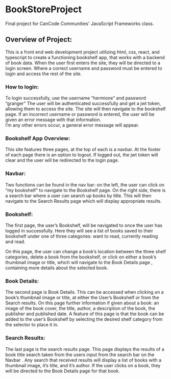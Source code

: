 # BookStoreProject
Final project for CanCode Communities' JavaScript Frameworks class.

## Overview of Project: 
This is a front end web development project utilizing html, css, react, and typescript to create a functioning bookshelf app, that works with a backend of book data. 
When the user first enters the site, they will be directed to a login screen. Where a correct username and password must be entered to login and access the rest of the site. 

### How to login: 

To login successfully, use the username “hermione” and password “granger” 
The user will be authenticated successfully and get a jwt token, allowing them to access the site. 
The site will then navigate to the bookshelf page. 
If an incorrect username or password is entered, the user will be given an error message with that information.  
I’m any other errors occur, a general error message will appear. 

### Bookshelf App Overview: 
This site features three pages, at the top of each is a navbar. At the footer of each page there is an option to logout. 
If logged out, the jwt token will clear and the user will be redirected to the login page. 

### Navbar: 
Two functions can be found in the nav bar: on the left, the user can click on “my bookshelf” to navigate to the Bookshelf page.  On the right side, there is a search bar where a user can search up books by title.  This will then navigate to the Search Results page which will display appropriate results. 

### Bookshelf: 
The first page, the user’s Bookshelf, will be navigated to once the user has logged in successfully. Here they will see a list of books saved to their bookshelf under one of three categories: want to read, currently reading and read. 

On this page, the user can change a book’s location between the three shelf categories, delete a book from the bookshelf, or click on either a book’s thumbnail image or title, which will navigate to the Book Details page , containing more details about the selected book. 


### Book Details: 
The second page is Book Details. This can be accessed when clicking on a book’s thumbnail image or title, at either the User’s Bookshelf or from the Search results. 
On this page further information if given about a book: an image of the book cover, the title, author, a description of the book, the publisher and published date. 
A feature of this page is that the book can be added to the user’s Bookshelf by selecting the desired shelf category from the selector to place it in. 


### Search Results: 
The last page is the search results page. 
This page displays the results of a book title search taken from the users input from the search bar on the Navbar . Any search that received results will display a list of books with a thumbnail image, it’s title, and it’s  author.  If the user clicks on a book, they will be directed to the Book Details page for that book. 
